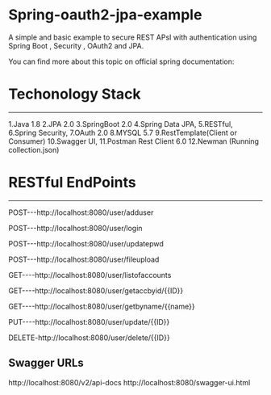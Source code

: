 # Spring-oauth2-jpa-example
A simple and basic example  to secure REST APsI with authentication using Spring Boot , Security , OAuth2 and JPA.

You can find more about this topic on official spring documentation:


# Techonology Stack
----------------

1.Java 1.8
2.JPA 2.0
3.SpringBoot 2.0
4.Spring Data JPA,
5.RESTful,
6.Spring Security,
7.OAuth 2.0
8.MYSQL 5.7
9.RestTemplate(Client or Consumer)
10.Swagger UI,
11.Postman Rest Client 6.0
12.Newman (Running collection.json)


# RESTful EndPoints
------------------

POST---http://localhost:8080/user/adduser

POST---http://localhost:8080/user/login

POST---http://localhost:8080/user/updatepwd

POST---http://localhost:8080/user/fileupload

GET----http://localhost:8080/user/listofaccounts

GET----http://localhost:8080/user/getaccbyid/{{ID}}

GET----http://localhost:8080/user/getbyname/{{name}}

PUT----http://localhost:8080/user/update/{{ID}}

DELETE-http://localhost:8080/user/delete/{{ID}}


Swagger URLs
-------------
http://localhost:8080/v2/api-docs
http://localhost:8080/swagger-ui.html






